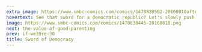 ```yaml
---
extra_image: https://www.smbc-comics.com/comics/1470838502-20160810after.png
hovertext: See that sword for a democratic republic? Let's slowly push it back into the stone.
image: https://www.smbc-comics.com/comics/1470838446-20160810.png
next: the-value-of-good-parenting
prev: if-we39re-30
title: Sword of Democracy
---
```

